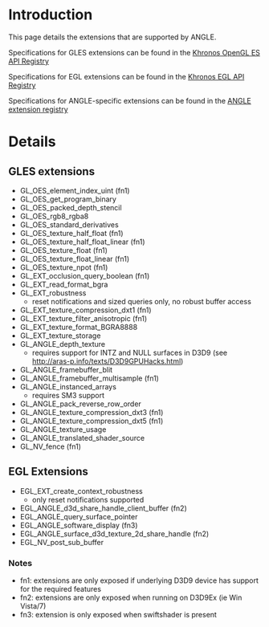# Introduction #

This page details the extensions that are supported by ANGLE.

Specifications for GLES extensions can be found in the [Khronos OpenGL ES API Registry](http://www.khronos.org/registry/gles/)

Specifications for EGL extensions can be found in the [Khronos EGL API Registry](http://www.khronos.org/registry/egl/)

Specifications for ANGLE-specific extensions can be found in the [ANGLE extension registry](https://code.google.com/p/angleproject/source/browse/?name=master#git%2Fextensions)


# Details #

## GLES extensions ##
  * GL\_OES\_element\_index\_uint (fn1)
  * GL\_OES\_get\_program\_binary
  * GL\_OES\_packed\_depth\_stencil
  * GL\_OES\_rgb8\_rgba8
  * GL\_OES\_standard\_derivatives
  * GL\_OES\_texture\_half\_float (fn1)
  * GL\_OES\_texture\_half\_float\_linear (fn1)
  * GL\_OES\_texture\_float (fn1)
  * GL\_OES\_texture\_float\_linear (fn1)
  * GL\_OES\_texture\_npot (fn1)
  * GL\_EXT\_occlusion\_query\_boolean (fn1)
  * GL\_EXT\_read\_format\_bgra
  * GL\_EXT\_robustness
    * reset notifications and sized queries only, no robust buffer access
  * GL\_EXT\_texture\_compression\_dxt1 (fn1)
  * GL\_EXT\_texture\_filter\_anisotropic (fn1)
  * GL\_EXT\_texture\_format\_BGRA8888
  * GL\_EXT\_texture\_storage
  * GL\_ANGLE\_depth\_texture
    * requires support for INTZ and NULL surfaces in D3D9 (see http://aras-p.info/texts/D3D9GPUHacks.html)
  * GL\_ANGLE\_framebuffer\_blit
  * GL\_ANGLE\_framebuffer\_multisample (fn1)
  * GL\_ANGLE\_instanced\_arrays
    * requires SM3 support
  * GL\_ANGLE\_pack\_reverse\_row\_order
  * GL\_ANGLE\_texture\_compression\_dxt3 (fn1)
  * GL\_ANGLE\_texture\_compression\_dxt5 (fn1)
  * GL\_ANGLE\_texture\_usage
  * GL\_ANGLE\_translated\_shader\_source
  * GL\_NV\_fence (fn1)

## EGL Extensions ##
  * EGL\_EXT\_create\_context\_robustness
    * only reset notifications supported
  * EGL\_ANGLE\_d3d\_share\_handle\_client\_buffer (fn2)
  * EGL\_ANGLE\_query\_surface\_pointer
  * EGL\_ANGLE\_software\_display (fn3)
  * EGL\_ANGLE\_surface\_d3d\_texture\_2d\_share\_handle (fn2)
  * EGL\_NV\_post\_sub\_buffer

### Notes ###
  * fn1: extensions are only exposed if underlying D3D9 device has support for the required features
  * fn2: extensions are only exposed when running on D3D9Ex (ie Win Vista/7)
  * fn3: extension is only exposed when swiftshader is present